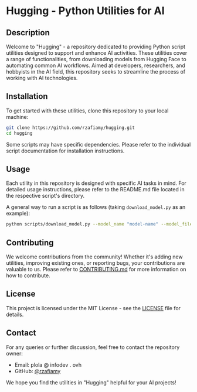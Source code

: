 # Hugging - Python Utilities for AI

## Description

Welcome to "Hugging" - a repository dedicated to providing Python script utilities designed to support and enhance AI activities. These utilities cover a range of functionalities, from downloading models from Hugging Face to automating common AI workflows. Aimed at developers, researchers, and hobbyists in the AI field, this repository seeks to streamline the process of working with AI technologies.

## Installation

To get started with these utilities, clone this repository to your local machine:

```bash
git clone https://github.com/rzafiamy/hugging.git
cd hugging
```

Some scripts may have specific dependencies. Please refer to the individual script documentation for installation instructions.

## Usage

Each utility in this repository is designed with specific AI tasks in mind. For detailed usage instructions, please refer to the README.md file located in the respective script's directory.

A general way to run a script is as follows (taking `download_model.py` as an example):

```bash
python scripts/download_model.py --model_name "model-name" --model_file "file-name"
```

## Contributing

We welcome contributions from the community! Whether it's adding new utilities, improving existing ones, or reporting bugs, your contributions are valuable to us. Please refer to [CONTRIBUTING.md](CONTRIBUTING.md) for more information on how to contribute.

## License

This project is licensed under the MIT License - see the [LICENSE](LICENSE) file for details.

## Contact

For any queries or further discussion, feel free to contact the repository owner:

- Email: plola @ infodev . ovh
- GitHub: [@rzafiamy](https://github.com/rzafiamy)

We hope you find the utilities in "Hugging" helpful for your AI projects!
